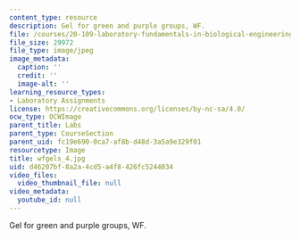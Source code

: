 ```yaml
---
content_type: resource
description: Gel for green and purple groups, WF.
file: /courses/20-109-laboratory-fundamentals-in-biological-engineering-fall-2007/d46207bf8a2a4cd5a4f8426fc5244034_wfgels_4.jpg
file_size: 29972
file_type: image/jpeg
image_metadata:
  caption: ''
  credit: ''
  image-alt: ''
learning_resource_types:
- Laboratory Assignments
license: https://creativecommons.org/licenses/by-nc-sa/4.0/
ocw_type: OCWImage
parent_title: Labs
parent_type: CourseSection
parent_uid: fc19e690-0ca7-af8b-d48d-3a5a9e329f01
resourcetype: Image
title: wfgels_4.jpg
uid: d46207bf-8a2a-4cd5-a4f8-426fc5244034
video_files:
  video_thumbnail_file: null
video_metadata:
  youtube_id: null
---
```

Gel for green and purple groups, WF.